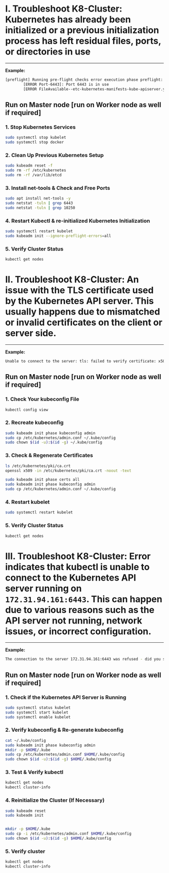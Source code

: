 #  I. Troubleshoot K8-Cluster: Kubernetes has already been initialized or a previous initialization process has left residual files, ports, or directories in use

---

**Example:**
```sh
[preflight] Running pre-flight checks error execution phase preflight: [preflight] Some fatal errors occurred:
        [ERROR Port-6443]: Port 6443 is in use
        [ERROR FileAvailable--etc-kubernetes-manifests-kube-apiserver.yaml]: /etc/kubernetes/manifests/kube-apiserver.yaml already exists
```

## Run on Master node [run on Worker node as well if required]

### 1. Stop Kubernetes Services
```sh
sudo systemctl stop kubelet
sudo systemctl stop docker
```


### 2. Clean Up Previous Kubernetes Setup
```sh
sudo kubeadm reset -f
sudo rm -rf /etc/kubernetes
sudo rm -rf /var/lib/etcd
```

### 3. Install net-tools & Check and Free Ports
```sh
sudo apt install net-tools -y
sudo netstat -tuln | grep 6443
sudo netstat -tuln | grep 10250
```

### 4. Restart Kubectl & re-initialized Kubernetes Initialization
```sh
sudo systemctl restart kubelet
sudo kubeadm init --ignore-preflight-errors=all
```

### 5. Verify Cluster Status
```sh
kubectl get nodes
```



#  II. Troubleshoot K8-Cluster: An issue with the TLS certificate used by the Kubernetes API server. This usually happens due to mismatched or invalid certificates on the client or server side.

---

**Example:**
```sh
Unable to connect to the server: tls: failed to verify certificate: x509: certificate signed by unknown authority (possibly because of "crypto/rsa: verification error" while trying to verify candidate authority certificate "kubernetes")
```

## Run on Master node [run on Worker node as well if required]

### 1. Check Your kubeconfig File
```sh
kubectl config view
```

### 2. Recreate kubeconfig
```sh
sudo kubeadm init phase kubeconfig admin
sudo cp /etc/kubernetes/admin.conf ~/.kube/config
sudo chown $(id -u):$(id -g) ~/.kube/config
```

### 3. Check & Regenerate Certificates
```sh
ls /etc/kubernetes/pki/ca.crt
openssl x509 -in /etc/kubernetes/pki/ca.crt -noout -text

sudo kubeadm init phase certs all
sudo kubeadm init phase kubeconfig admin
sudo cp /etc/kubernetes/admin.conf ~/.kube/config
```

### 4. Restart kubelet
```sh
sudo systemctl restart kubelet
```

### 5. Verify Cluster Status
```sh
kubectl get nodes
```



#  III. Troubleshoot K8-Cluster: Error indicates that kubectl is unable to connect to the Kubernetes API server running on `172.31.94.161:6443`. This can happen due to various reasons such as the API server not running, network issues, or incorrect configuration.

---

**Example:**
```sh
The connection to the server 172.31.94.161:6443 was refused - did you specify the right host or port?
```

## Run on Master node [run on Worker node as well if required]

### 1. Check if the Kubernetes API Server is Running
```sh
sudo systemctl status kubelet
sudo systemctl start kubelet
sudo systemctl enable kubelet
```

### 2. Verify kubeconfig & Re-generate kubeconfig
```sh
cat ~/.kube/config
sudo kubeadm init phase kubeconfig admin
mkdir -p $HOME/.kube
sudo cp /etc/kubernetes/admin.conf $HOME/.kube/config
sudo chown $(id -u):$(id -g) $HOME/.kube/config
```

### 3. Test & Verify kubectl
```sh
kubectl get nodes
kubectl cluster-info
```

### 4. Reinitialize the Cluster (If Necessary)
```sh
sudo kubeadm reset
sudo kubeadm init


mkdir -p $HOME/.kube
sudo cp -i /etc/kubernetes/admin.conf $HOME/.kube/config
sudo chown $(id -u):$(id -g) $HOME/.kube/config
```

### 5. Verify cluster
```sh
kubectl get nodes
kubectl cluster-info
```